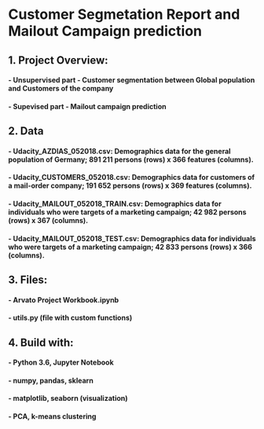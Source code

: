 # Customer Segmetation Report and Mailout Campaign prediction

## 1. Project Overview:

#### - Unsupervised part - Customer segmentation between Global population and Customers of the company

#### - Supevised part - Mailout campaign prediction 

## 2. Data

####   - Udacity_AZDIAS_052018.csv: Demographics data for the general population of Germany; 891 211 persons (rows) x 366 features (columns).

####   - Udacity_CUSTOMERS_052018.csv: Demographics data for customers of a mail-order company; 191 652 persons (rows) x 369 features (columns).

####   - Udacity_MAILOUT_052018_TRAIN.csv: Demographics data for individuals who were targets of a marketing campaign; 42 982 persons (rows) x 367 (columns).

####   - Udacity_MAILOUT_052018_TEST.csv: Demographics data for individuals who were targets of a marketing campaign; 42 833 persons (rows) x 366 (columns).


## 3. Files:

#### - Arvato Project Workbook.ipynb 
#### - utils.py (file with custom functions)

## 4. Build with:

#### - Python 3.6, Jupyter Notebook
#### - numpy, pandas, sklearn
#### - matplotlib, seaborn (visualization)
#### - PCA, k-means clustering
